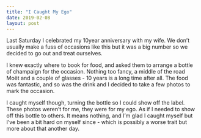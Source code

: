 ```yaml
---
title: "I Caught My Ego"
date: 2019-02-08
layout: post
---
```

Last Saturday I celebrated my 10year anniversary with my wife. We don’t usually make a fuss of occasions like this but it was a big number so we decided to go out and treat ourselves.

I knew exactly where to book for food, and asked them to arrange a bottle of champaign for the occasion. Nothing too fancy, a middle of the road Moët and a couple of glasses - 10 years is a long time after all. The food was fantastic, and so was the drink and I decided to take a few photos to mark the occasion.

I caught myself though, turning the bottle so I could show off the label. These photos weren’t for me, they were for my ego. As if I needed to show off this bottle to others. It means nothing, and I’m glad I caught myself but I’ve been a bit hard on myself since - which is possibly a worse trait but more about that another day.
